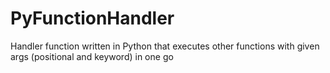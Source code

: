 # PyFunctionHandler
Handler function written in Python that executes other functions with given args (positional and keyword) in one go
